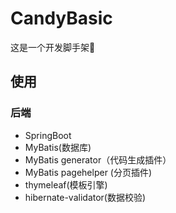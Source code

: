 # CandyBasic
这是一个开发脚手架:candy:
## 使用

### 后端
- SpringBoot
- MyBatis(数据库)
- MyBatis generator（代码生成插件）
- MyBatis pagehelper (分页插件)
- thymeleaf(模板引擎)
- hibernate-validator(数据校验)

